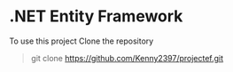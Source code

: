 # .NET Entity Framework

To use this project
Clone the repository
> git clone https://github.com/Kenny2397/projectef.git
